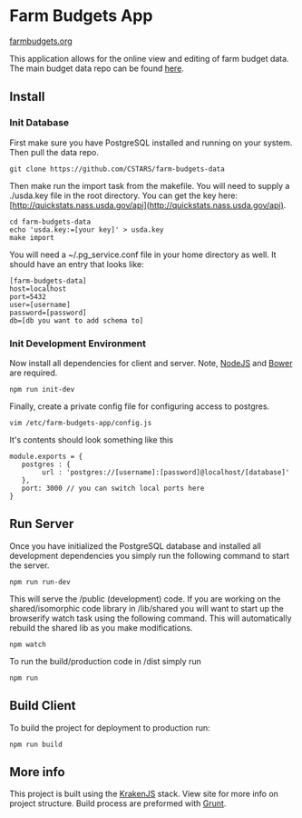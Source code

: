 Farm Budgets App
===========
[farmbudgets.org](http://farmbudgets.org)

This application allows for the online view and editing of farm budget data. The
main budget data repo can be found [here](https://github.com/CSTARS/farm-budgets-data).

## Install

### Init Database
First make sure you have PostgreSQL installed and running on your system.  Then pull the data repo.
```
git clone https://github.com/CSTARS/farm-budgets-data
```

Then make run the import task from the makefile.  You will need to supply a ./usda.key file
in the root directory.  You can get the key here: [http://quickstats.nass.usda.gov/api](http://quickstats.nass.usda.gov/api).

```
cd farm-budgets-data
echo 'usda.key:=[your key]' > usda.key
make import
```

You will need a ~/.pg_service.conf file in your home directory as well.  It should have
an entry that looks like:

```
[farm-budgets-data]
host=localhost
port=5432
user=[username]
password=[password]
db=[db you want to add schema to]
```

### Init Development Environment

Now install all dependencies for client and server.  Note, [NodeJS](https://nodejs.org/) and [Bower](http://bower.io/) are required.

```
npm run init-dev
```

Finally, create a private config file for configuring access to postgres.
```
vim /etc/farm-budgets-app/config.js
```
It's contents should look something like this
```
module.exports = {
   postgres : {
        url : 'postgres://[username]:[password]@localhost/[database]'
   },
   port: 3000 // you can switch local ports here
}
```


## Run Server
Once you have initialized the PostgreSQL database and installed all development dependencies you simply run the following command to start the server.
```
npm run run-dev
```
This will serve the /public (development) code.  If you are working on the shared/isomorphic code library in /lib/shared you will want to start up the browserify watch task using the following command.  This will automatically rebuild the shared lib as you make modifications.
```
npm watch
```

To run the build/production code in /dist simply run
```
npm run
```

## Build Client
To build the project for deployment to production run:
```
npm run build
```

## More info
This project is built using the [KrakenJS](http://krakenjs.com/) stack.  View site
for more info on project structure.  Build process are preformed with [Grunt](http://gruntjs.com/).
